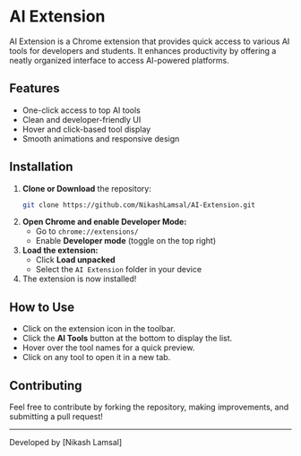 # AI Extension

AI Extension is a Chrome extension that provides quick access to various AI tools for developers and students. It enhances productivity by offering a neatly organized interface to access AI-powered platforms.

## Features
- One-click access to top AI tools
- Clean and developer-friendly UI
- Hover and click-based tool display
- Smooth animations and responsive design

## Installation
1. **Clone or Download** the repository:
   ```sh
   git clone https://github.com/NikashLamsal/AI-Extension.git
   ```
2. **Open Chrome and enable Developer Mode:**
   - Go to `chrome://extensions/`
   - Enable **Developer mode** (toggle on the top right)
3. **Load the extension:**
   - Click **Load unpacked**
   - Select the `AI Extension` folder in your device 
4. The extension is now installed!

## How to Use
- Click on the extension icon in the toolbar.
- Click the **AI Tools** button at the bottom to display the list.
- Hover over the tool names for a quick preview.
- Click on any tool to open it in a new tab.

## Contributing
Feel free to contribute by forking the repository, making improvements, and submitting a pull request!

---
Developed by [Nikash Lamsal]
